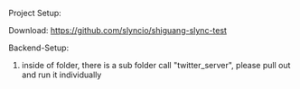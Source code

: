 Project Setup:

Download: https://github.com/slyncio/shiguang-slync-test  

Backend-Setup:
  1. inside of folder, there is a sub folder call "twitter_server",     please pull out and run it individually
  